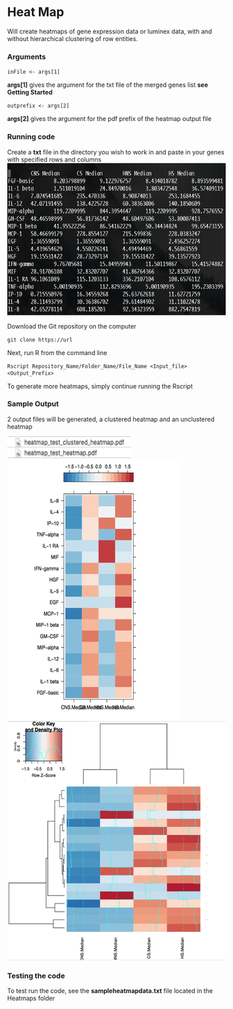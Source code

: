 # Heat Map

Will create heatmaps of gene expression data or luminex data, with and without hierarchical clustering of row entities.

### Arguments
```
inFile <- args[1]
```
**args[1]** gives the argument for the txt file of the merged genes list **see Getting Started**
```
outprefix <- args[2]
```
**args[2]** gives the argument for the pdf prefix of the heatmap output file 


### Running code

Create a **txt** file in the directory you wish to work in and paste in your genes with specified rows and columns
<img src="https://github.com/suhaschandra/Data-Visualization/blob/master/Heatmaps/Images/Sample%20txt.png" width="575" height="350" />

Download the Git repository on the computer 

```
git clone https://url
```
Next, run R from the command line

```
Rscript Repository_Name/Folder_Name/File_Name <Input_file> <Output_Prefix>
```

To generate more heatmaps, simply continue running the Rscript

### Sample Output

2 output files will be generated, a clustered heatmap and an unclustered heatmap

<img src="https://github.com/suhaschandra/Data-Visualization/blob/master/Heatmaps/Images/Sample%20files.png" width="285" height="50" />

<img src="https://github.com/suhaschandra/Data-Visualization/blob/master/Heatmaps/Images/Sample%20clustered%20heatmap.png" width="400" height="600" />

<img src="https://github.com/suhaschandra/Data-Visualization/blob/master/Heatmaps/Images/Sample%20unclustered%20heatmap.png" width="550" height="550" />

### Testing the code

To test run the code, see the **sampleheatmapdata.txt** file located in the Heatmaps folder
